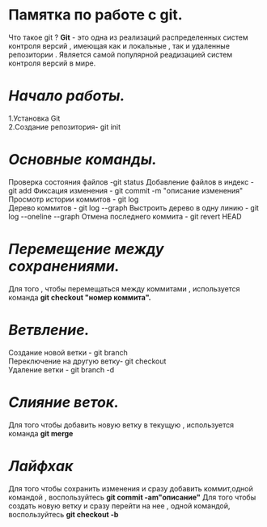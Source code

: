 # **Памятка по работе с git.**

Что такое git ?
**Git** - это одна из реализаций распределенных систем контроля версий , имеющая как и локальные , так и удаленные репозитории . Является самой популярной реадизацией систем контроля версий в мире. 

# *Начало работы.*

1.Установка Git  
2.Создание репозитория- git init

# *Основные команды.*   
Проверка состояния файлов -git status
Добавление файлов в индекс - git add <filename> 
Фиксация изменения - git commit -m "описание изменения"   
Просмотр истории коммитов - git log  
Дерево коммитов - git log --graph
Выстроить дерево в одну линию - git log --oneline --graph 
Отмена последнего коммита - git revert HEAD 

# *Перемещение между сохранениями.*

Для того , чтобы перемещаться между коммитами , используется команда **git checkout "номер коммита".**


# *Ветвление.*   
Создание новой ветки - git branch <branchname>      
Переключение на другую ветку- git checkout<branchname>   
Удаление ветки - git branch -d <branchname>

# *Слияние веток.*
Для того чтобы добавить новую ветку в текущую , используется команда **git merge**

# *Лайфхак*
Для того чтобы сохранить изменения и сразу добавить коммит,одной командой ,  воспользуйтесь  **git commit -am"описание"**
Для того чтобы создать новую ветку и сразу перейти на нее , одной командой,  воспользуйтесь **git checkout -b**


